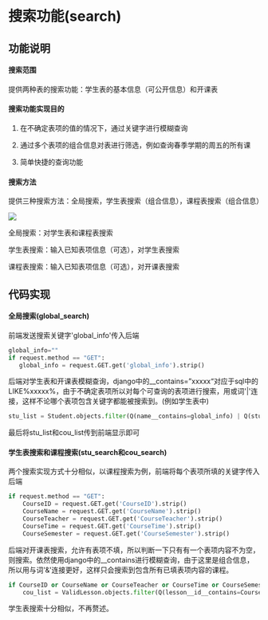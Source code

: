 # 搜索功能(search)



## 功能说明

#### 搜索范围

提供两种表的搜索功能：学生表的基本信息（可公开信息）和开课表

#### 搜索功能实现目的

1. 在不确定表项的值的情况下，通过关键字进行模糊查询

2. 通过多个表项的组合信息对表进行筛选，例如查询春季学期的周五的所有课
3. 简单快捷的查询功能

#### 搜索方法

提供三种搜索方法：全局搜索，学生表搜索（组合信息），课程表搜索（组合信息）

<img src="search1.jpg">

全局搜索：对学生表和课程表搜索

学生表搜索：输入已知表项信息（可选），对学生表搜索

课程表搜索：输入已知表项信息（可选），对开课表搜索



## 代码实现

#### 全局搜索(global_search)

前端发送搜索关键字'global_info'传入后端

```python
global_info=""
if request.method == "GET":
   global_info = request.GET.get('global_info').strip()
```

后端对学生表和开课表模糊查询，django中的__contains=”xxxxx“对应于sql中的LIKE%xxxxx%，由于不确定表项所以对每个可查询的表项进行搜索，用或词'|'连接，这样不论哪个表项包含关键字都能被搜索到。(例如学生表中)

```python
stu_list = Student.objects.filter(Q(name__contains=global_info) | Q(student_id__contains=global_info)| Q(myClass__name__contains=global_info) | Q(nationality__contains=global_info))
```

最后将stu_list和cou_list传到前端显示即可

#### 学生表搜索和课程搜索(stu_search和cou_search)

两个搜索实现方式十分相似，以课程搜索为例，前端将每个表项所填的关键字传入后端

```python
if request.method == "GET":
	CourseID = request.GET.get('CourseID').strip()
	CourseName = request.GET.get('CourseName').strip()
	CourseTeacher = request.GET.get('CourseTeacher').strip()
	CourseTime = request.GET.get('CourseTime').strip()
	CourseSemester = request.GET.get('CourseSemester').strip()
```

后端对开课表搜索，允许有表项不填，所以判断一下只有有一个表项内容不为空，则搜索。依然使用django中的__contains进行模糊查询，由于这里是组合信息，所以用与词'&'连接更好，这样只会搜索到包含所有已填表项内容的课程。

```python
if CourseID or CourseName or CourseTeacher or CourseTime or CourseSemester:
    cou_list = ValidLesson.objects.filter(Q(lesson__id__contains=CourseID) & Q(lesson__name__contains=CourseName) & Q(teacher__name__contains=CourseTeacher) & Q(begin_time__contains=CourseTime) & Q(begin_semester__contains=CourseSemester))
```

学生表搜索十分相似，不再赘述。